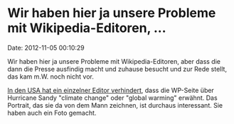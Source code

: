 Wir haben hier ja unsere Probleme mit Wikipedia-Editoren, \...
==============================================================

Date: 2012-11-05 00:10:29

Wir haben hier ja unsere Probleme mit Wikipedia-Editoren, aber dass die
dann die Presse ausfindig macht und zuhause besucht und zur Rede stellt,
das kam m.W. noch nicht vor.

[In den USA hat ein einzelner Editor
verhindert](http://www.popsci.com/technology/article/2012-11/wikipedia-sandy),
dass die WP-Seite über Hurricane Sandy \"climate change\" oder \"global
warming\" erwähnt. Das Portrait, das sie da von dem Mann zeichnen, ist
durchaus interessant. Sie haben auch ein Foto gemacht.
